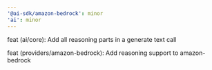 ```yaml
---
'@ai-sdk/amazon-bedrock': minor
'ai': minor
---
```


feat (ai/core): Add all reasoning parts in a generate text call

feat (providers/amazon-bedrock): Add reasoning support to amazon-bedrock
